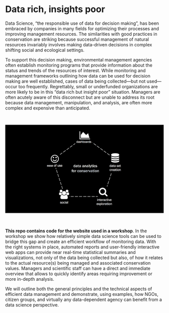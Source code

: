 # Data rich, insights poor

Data Science, “the responsible use of data for decision making”, has been embraced by companies in many fields for optimizing their processes and improving management resources. The similarities with good practices in conservation are striking because successful management of natural resources invariably involves making data-driven decisions in complex shifting social and ecological settings.

To support this decision making, environmental management agencies often establish monitoring programs that provide information about the status and trends of the resources of interest. While monitoring and management frameworks outlining how data can be used for decision making are well established, cases of data being collected—but not used—occur too frequently. Regrettably, small or underfunded organizations are more likely to be in this “data rich but insight poor” situation. Managers are often acutely aware of this disconnect but are unable to address its root because data management, manipulation, and analysis, are often more complex and expensive than anticipated.

<br/>
<p align="center">
  <img src="data-analytics-for-conservation.png" alt="Data analytics for conservation"/>
</p>
<br/>

**This repo contains code for the website used in a workshop**. In the workshop we show how relatively simple data science tools can be used to bridge this gap and create an efficient workflow of monitoring data. With the right systems in place, automated reports and user-friendly interactive web apps can provide near real-time statistical summaries and visualizations, not only of the data being collected but also, of how it relates to the actual resource(s) being managed and associated conservation values. Managers and scientific staff can have a direct and immediate overview that allows to quickly identify areas requiring improvement or more in-depth analysis.

We will outline both the general principles and the technical aspects of efficient data management and demonstrate, using examples, how NGOs, citizen groups, and virtually any data-dependent agency can benefit from a data science perspective.
